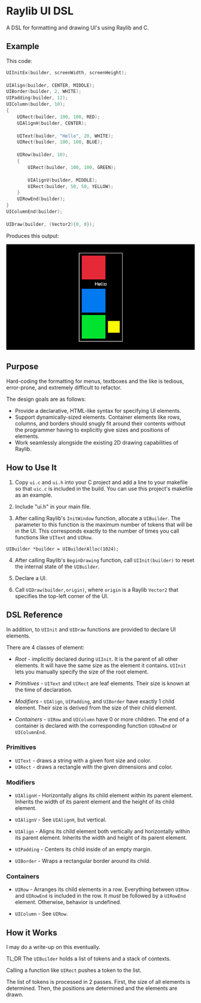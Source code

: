 # Raylib UI DSL
A DSL for formatting and drawing UI's using Raylib and C.

## Example

This code:
```C
UIInitEx(builder, screenWidth, screenHeight);

UIAlign(builder, CENTER, MIDDLE);
UIBorder(builder, 2, WHITE);
UIPadding(builder, 12);
UIColumn(builder, 10);
{
    UIRect(builder, 100, 100, RED);
    UIAlignH(builder, CENTER);

    UIText(builder, "Hello", 20, WHITE);
    UIRect(builder, 100, 100, BLUE);

    UIRow(builder, 10);
    {
        UIRect(builder, 100, 100, GREEN);

        UIAlignV(builder, MIDDLE);
        UIRect(builder, 50, 50, YELLOW);
    }
    UIRowEnd(builder);
}
UIColumnEnd(builder);

UIDraw(builder, (Vector2){0, 0});
```

Produces this output:

![demo](screenshots/demo.png "demo")


## Purpose
Hard-coding the formatting for menus, textboxes and the like is tedious, error-prone, and extremely difficult to refactor.

The design goals are as follows:
* Provide a declarative, HTML-like syntax for specifying UI elements.
* Support dynamically-sized elements. Container elements like rows, columns, and borders should snugly fit around their contents without the programmer having to explicitly give sizes and positions of elements.
* Work seamlessly alongside the existing 2D drawing capabilities of Raylib.

## How to Use It
1. Copy `ui.c` and `ui.h` into your C project and add a line to your makefile so that `uic.c` is included in the build. You can use this project's makefile as an example.

2. Include "ui.h" in your main file.

3. After calling Raylib's `InitWindow` function, allocate a `UIBuilder`. The parameter to this function is the maximum number of tokens that will be in the UI. This corresponds exactly to the number of times you call functions like `UIText` and `UIRow`.
```
UIBuilder *builder = UIBuilderAlloc(1024);
```


4. After calling Raylib's `BeginDrawing` function, call `UIInit(builder)` to reset the internal state of the `UIBuilder`.

5. Declare a UI.

6. Call `UIDraw(builder,origin)`, where `origin` is a Raylib `Vector2` that specifies the top-left corner of the UI.

## DSL Reference
In addition, to `UIInit` and `UIDraw` functions are provided to declare UI elements.

There are 4 classes of element:

* *Root* - implicitly declared during `UIInit`. It is the parent of all other elements. It will have the same size as the element it contains. `UIInit` lets you manually specify the size of the root element.

* *Primitives* - `UIText` and `UIRect` are leaf elements. Their size is known at the time of declaration.

* *Modifiers* - `UIAlign`, `UIPadding`, and `UIBorder` have exactly 1 child element. Their size is derived from the size of their child element.

* *Containers* - `UIRow` and `UIColumn` have 0 or more children. The end of a container is declared with the corresponding function `UIRowEnd` or `UIColumnEnd`.

### Primitives
- `UIText` - draws a string with a given font size and color.
- `UIRect` - draws a rectangle with the given dimensions and color.

### Modifiers
- `UIAlignH` - Horizontally aligns its child element within its parent element. Inherits the width of its parent element and the height of its child element.

- `UIAlignV` - See `UIAlignH`, but vertical.

- `UIAlign` - Aligns its child element both vertically and horizontally within its parent element. Inherits the width and height of its parent element.

- `UIPadding` - Centers its child inside of an empty margin. 

- `UIBorder` - Wraps a rectangular border around its child.

### Containers
- `UIRow` - Arranges its child elements in a row. Everything between `UIRow` and `UIRowEnd` is included in the row. It *must* be followed by a `UIRowEnd` element. Otherwise, behavior is undefined.

- `UIColumn` - See `UIRow`.

## How it Works
I may do a write-up on this eventually.

TL;DR The `UIBuilder` holds a list of tokens and a stack of contexts. 

Calling a function like `UIRect` pushes a token to the list.

The list of tokens is processed in 2 passes. First, the size of all elements is determined. Then, the positions are determined and the elements are drawn.

